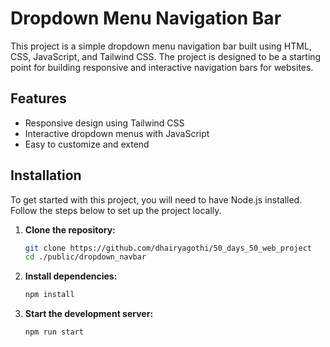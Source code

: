 # Dropdown Menu Navigation Bar

This project is a simple dropdown menu navigation bar built using HTML, CSS, JavaScript, and Tailwind CSS. The project is designed to be a starting point for building responsive and interactive navigation bars for websites.

## Features

- Responsive design using Tailwind CSS
- Interactive dropdown menus with JavaScript
- Easy to customize and extend

## Installation

To get started with this project, you will need to have Node.js installed. Follow the steps below to set up the project locally.

1. **Clone the repository:**
   ```bash
   git clone https://github.com/dhairyagothi/50_days_50_web_project
   cd ./public/dropdown_navbar

2. **Install dependencies:**
    ```bash
    npm install

3. **Start the development server:**
    ```bash
    npm run start
